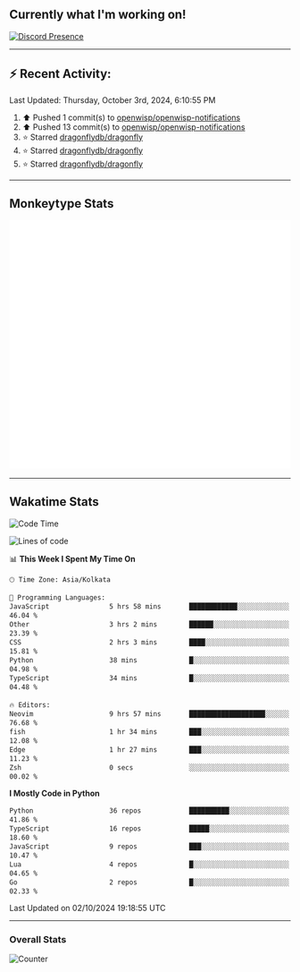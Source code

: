 ## Currently what I'm working on!
[![Discord Presence](https://lanyard.cnrad.dev/api/534981034400284712)](https://discord.com/users/534981034400284712)

---

## :zap: Recent Activity:
<!--RECENT_ACTIVITY:last_update-->
Last Updated: Thursday, October 3rd, 2024, 6:10:55 PM
<!--RECENT_ACTIVITY:last_update_end-->
<!--RECENT_ACTIVITY:start-->
1. ⬆️ Pushed 1 commit(s) to [openwisp/openwisp-notifications](https://github.com/openwisp/openwisp-notifications)<br>
2. ⬆️ Pushed 13 commit(s) to [openwisp/openwisp-notifications](https://github.com/openwisp/openwisp-notifications)<br>
3. ⭐ Starred [dragonflydb/dragonfly](https://github.com/dragonflydb/dragonfly)<br>
4. ⭐ Starred [dragonflydb/dragonfly](https://github.com/dragonflydb/dragonfly)<br>
5. ⭐ Starred [dragonflydb/dragonfly](https://github.com/dragonflydb/dragonfly)<br>
<!--RECENT_ACTIVITY:end-->

---

## Monkeytype Stats
<a href="https://monkeytype.com/profile/dhanus">
  <img src="https://raw.githubusercontent.com/Dhanus3133/Dhanus3133/monkeytype/monkeytype-lb.svg" alt="Monkeytype Profile" />
</a>

---

## Wakatime Stats
<!--START_SECTION:waka-->
![Code Time](http://img.shields.io/badge/Code%20Time-2%2C214%20hrs%2016%20mins-blue)

![Lines of code](https://img.shields.io/badge/From%20Hello%20World%20I%27ve%20Written-6.0%20million%20lines%20of%20code-blue)

📊 **This Week I Spent My Time On** 

```text
🕑︎ Time Zone: Asia/Kolkata

💬 Programming Languages: 
JavaScript               5 hrs 58 mins       ████████████░░░░░░░░░░░░░   46.04 % 
Other                    3 hrs 2 mins        ██████░░░░░░░░░░░░░░░░░░░   23.39 % 
CSS                      2 hrs 3 mins        ████░░░░░░░░░░░░░░░░░░░░░   15.81 % 
Python                   38 mins             █░░░░░░░░░░░░░░░░░░░░░░░░   04.98 % 
TypeScript               34 mins             █░░░░░░░░░░░░░░░░░░░░░░░░   04.48 % 

🔥 Editors: 
Neovim                   9 hrs 57 mins       ███████████████████░░░░░░   76.68 % 
fish                     1 hr 34 mins        ███░░░░░░░░░░░░░░░░░░░░░░   12.08 % 
Edge                     1 hr 27 mins        ███░░░░░░░░░░░░░░░░░░░░░░   11.23 % 
Zsh                      0 secs              ░░░░░░░░░░░░░░░░░░░░░░░░░   00.02 % 
```

**I Mostly Code in Python** 

```text
Python                   36 repos            ██████████░░░░░░░░░░░░░░░   41.86 % 
TypeScript               16 repos            █████░░░░░░░░░░░░░░░░░░░░   18.60 % 
JavaScript               9 repos             ███░░░░░░░░░░░░░░░░░░░░░░   10.47 % 
Lua                      4 repos             █░░░░░░░░░░░░░░░░░░░░░░░░   04.65 % 
Go                       2 repos             █░░░░░░░░░░░░░░░░░░░░░░░░   02.33 % 
```




 Last Updated on 02/10/2024 19:18:55 UTC
<!--END_SECTION:waka-->
---

### Overall Stats

<img src="https://moe-counter.glitch.me/get/@Dhanus3133?theme=asoul" alt="Counter" />
